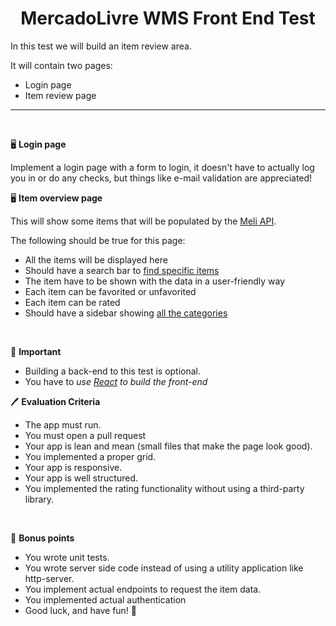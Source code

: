 <center><h1>MercadoLivre WMS Front End Test</h1></center>

In this test we will build an item review area.

It will contain two pages:

- Login page
- Item review page

<hr />
<br />

🖥️ **Login page**

Implement a login page with a form to login, it doesn't have to actually log you in or do any checks, but things like e-mail validation are appreciated!


🖥️ **Item overview page**

This will show some items that will be populated by the [Meli API](https://developers.mercadolivre.com.br/pt_br/api-docs-pt-br).

The following should be true for this page:

- All the items will be displayed here
- Should have a search bar to [find specific items](https://api.mercadolibre.com/sites/MLA/search?q=​:query)
- The item have to be shown with the data in a user-friendly way
- Each item can be favorited or unfavorited
- Each item can be rated
- Should have a sidebar showing [all the categories](https://api.mercadolibre.com/sites/MLB/categories)

<br />

🔴 **Important**
- Building a back-end to this test is optional. 
- You have to *use [React](https://pt-br.reactjs.org/) to build the front-end*

🖊️ **Evaluation Criteria**

- The app must run.
- You must open a pull request
- Your app is lean and mean (small files that make the page look good).
- You implemented a proper grid.
- Your app is responsive.
- Your app is well structured.
- You implemented the rating functionality without using a third-party library.

<br />

🎁 **Bonus points**

- You wrote unit tests.
- You wrote server side code instead of using a utility application like http-server.
- You implement actual endpoints to request the item data.
- You implemented actual authentication
- Good luck, and have fun! 🎉

